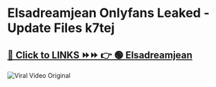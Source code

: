 
 # Elsadreamjean Onlyfans Leaked - Update Files k7tej

## <h2><a href="https://clipsfans.com/Elsadreamjean&ref=git">🔗 Click to LINKS ⏩⏩ 👉 🟢 Elsadreamjean </a></h2>

<a href="https://clipsfans.com/Elsadreamjean&ref=git" rel="nofollow" data-target="animated-image.originalLink"><img src="https://i.ibb.co.com/xMMVF88/686577567.gif" alt="Viral Video Original" style="max-width: 100%; display: inline-block;" data-target="animated-image.originalImage"></a>


